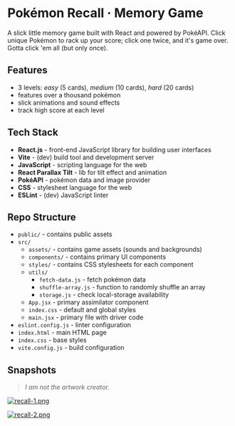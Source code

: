 # Pokémon Recall · Memory Game

A slick little memory game built with React and powered by PokéAPI. Click unique Pokémon to rack up your score; click one twice, and it's game over. Gotta click 'em all (but only once).

## Features

- 3 levels: _easy_ (5 cards), _medium_ (10 cards), _hard_ (20 cards)
- features over a thousand pokémon
- slick animations and sound effects
- track high score at each level

## Tech Stack

- **React.js** - front-end JavaScript library for building user interfaces
- **Vite** - (dev) build tool and development server
- **JavaScript** - scripting language for the web
- **React Parallax Tilt** - lib for tilt effect and animation
- **PokéAPI** - pokémon data and image provider
- **CSS** - stylesheet language for the web
- **ESLint** - (dev) JavaScript linter

## Repo Structure

- `public/` - contains public assets
- `src/`
  - `assets/` - contains game assets (sounds and backgrounds)
  - `components/` - contains primary UI components
  - `styles/` - contains CSS stylesheets for each component
  - `utils/`
    - `fetch-data.js` - fetch pokémon data
    - `shuffle-array.js` - function to randomly shuffle an array
    - `storage.js` - check local-storage availability
  - `App.jsx` - primary assimilator component
  - `index.css` - default and global styles
  - `main.jsx` - primary file with driver code
- `eslint.config.js` - linter configuration
- `index.html` - main HTML page
- `index.css` - base styles
- `vite.config.js` - build configuration

## Snapshots

> _I am not the artwork creator._

[![recall-1.png](https://i.postimg.cc/Nfp2z82d/recall-1.png)](https://postimg.cc/CznKZqN8)

[![recall-2.png](https://i.postimg.cc/WbgTDsTg/recall-2.png)](https://postimg.cc/nCF6gbsh)
